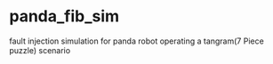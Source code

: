 # panda_fib_sim
fault injection simulation for panda robot operating a tangram(7 Piece puzzle) scenario
